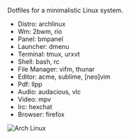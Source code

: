 Dotfiles for a minimalistic Linux system.

- Distro: archlinux
- Wm: 2bwm, rio
- Panel: bmpanel
- Launcher: dmenu
- Terminal: tmux, urxvt
- Shell: bash, rc
- File Manager: vifm, thunar
- Editor: acme, sublime, [neo]vim
- Pdf: llpp
- Audio: audacious, vlc
- Video: mpv
- Irc: hexchat
- Browser: firefox

![Arch Linux](/../screenshot/screenshot.png?raw=true "Arch Linux")
